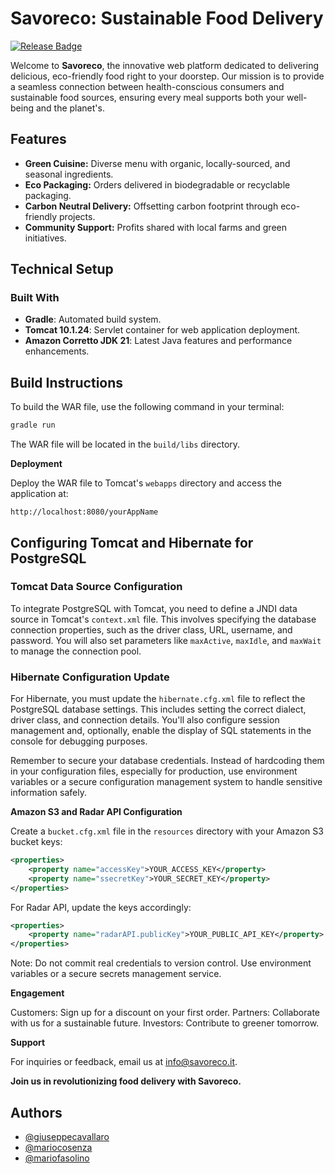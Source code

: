 # Savoreco: Sustainable Food Delivery
<p>
<a href= "https://github.com/mariocosenza/savoreco/releases/latest">
<img alt="Release Badge" src="https://img.shields.io/badge/release-1.0.0-brightgreen">
</a>
</p>

Welcome to **Savoreco**, the innovative web platform dedicated to delivering delicious, 
eco-friendly food right to your doorstep.
Our mission is to provide a seamless connection between 
health-conscious consumers and sustainable food sources, 
ensuring every meal supports both your well-being and the planet's.

## Features

- **Green Cuisine:** Diverse menu with organic, locally-sourced, and seasonal ingredients.
- **Eco Packaging:** Orders delivered in biodegradable or recyclable packaging.
- **Carbon Neutral Delivery:** Offsetting carbon footprint through eco-friendly projects.
- **Community Support:** Profits shared with local farms and green initiatives.

## Technical Setup

### Built With

- **Gradle**: Automated build system.
- **Tomcat 10.1.24**: Servlet container for web application deployment.
- **Amazon Corretto JDK 21**: Latest Java features and performance enhancements.


## Build Instructions
To build the WAR file, use the following command in your terminal:

```bash
gradle run
```

The WAR file will be located in the `build/libs` directory.

**Deployment**

Deploy the WAR file to Tomcat's `webapps` directory and access the application at:
```
http://localhost:8080/yourAppName
```
## Configuring Tomcat and Hibernate for PostgreSQL

### Tomcat Data Source Configuration
To integrate PostgreSQL with Tomcat, 
you need to define a JNDI data source in Tomcat's `context.xml` file. 
This involves specifying the database connection properties, such as the driver class, URL, username, and password. 
You will also set parameters like `maxActive`, `maxIdle`, and `maxWait` to manage the connection pool.

### Hibernate Configuration Update
For Hibernate, you must update the `hibernate.cfg.xml` file to reflect the 
PostgreSQL database settings. 
This includes setting the correct dialect, driver class, and connection details. 
You'll also configure session management and, optionally, 
enable the display of SQL statements in the console for debugging purposes.

Remember to secure your database credentials. 
Instead of hardcoding them in your configuration files, especially for production, 
use environment variables or a secure configuration management system to handle sensitive information safely.

**Amazon S3 and Radar API Configuration**

Create a `bucket.cfg.xml` file in the `resources` directory with your Amazon S3 bucket keys:
```xml
<properties>
    <property name="accessKey">YOUR_ACCESS_KEY</property>
    <property name="ssecretKey">YOUR_SECRET_KEY</property>
</properties>

```
For Radar API, update the keys accordingly:
```xml
<properties>
    <property name="radarAPI.publicKey">YOUR_PUBLIC_API_KEY</property>
</properties>
```
Note: Do not commit real credentials to version control. Use environment variables or a secure secrets management service.

**Engagement**

Customers: Sign up for a discount on your first order.
Partners: Collaborate with us for a sustainable future.
Investors: Contribute to greener tomorrow.

**Support**

For inquiries or feedback, email us at [info@savoreco.it](mailto:info@savoreco.it).

**Join us in revolutionizing food delivery with Savoreco.**

## Authors

- [@giuseppecavallaro](https://github.com/GiuseppeCava03)
- [@mariocosenza](https://github.com/mariocosenza)
- [@mariofasolino](https://github.com/MarioFas)
